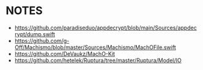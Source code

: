 # NOTES

- https://github.com/paradiseduo/appdecrypt/blob/main/Sources/appdecrypt/dump.swift
- https://github.com/g-Off/Machismo/blob/master/Sources/Machismo/MachOFile.swift
- https://github.com/DeVaukz/MachO-Kit
- https://github.com/hetelek/Ruptura/tree/master/Ruptura/Model/IO